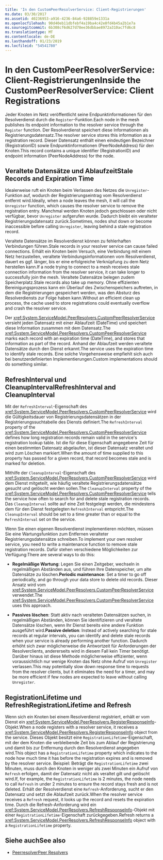 ```yaml
---
title: 'In den CustomPeerResolverService: Client-Registrierungen'
ms.date: 03/30/2017
ms.assetid: 40236953-a916-4236-84a6-928859e1331a
ms.openlocfilehash: 90d40eb11dbfebf4a19ba4c42e0fd4b45a2b1e7a
ms.sourcegitcommit: 6b308cf6d627d78ee36dbbae8972a310ac7fd6c8
ms.translationtype: MT
ms.contentlocale: de-DE
ms.lasthandoff: 01/23/2019
ms.locfileid: "54541780"
---
```

# <a name="inside-the-custompeerresolverservice-client-registrations"></a><span data-ttu-id="cd015-102">In den CustomPeerResolverService: Client-Registrierungen</span><span class="sxs-lookup"><span data-stu-id="cd015-102">Inside the CustomPeerResolverService: Client Registrations</span></span>
<span data-ttu-id="cd015-103">Jeder Knoten im Netz veröffentlicht seine Endpunktinformationen für den Resolverdienst durch die `Register`-Funktion.</span><span class="sxs-lookup"><span data-stu-id="cd015-103">Each node in the mesh publishes its endpoint information to the resolver service through the `Register` function.</span></span> <span data-ttu-id="cd015-104">Der Resolverdienst speichert diese Informationen als Registrierungsdatensatz.</span><span class="sxs-lookup"><span data-stu-id="cd015-104">The resolver service stores this information as a registration record.</span></span> <span data-ttu-id="cd015-105">Dieser Datensatz enthält einen eindeutigen Bezeichner (RegistrationID) sowie Endpunktinformationen (PeerNodeAddress) für den Knoten.</span><span class="sxs-lookup"><span data-stu-id="cd015-105">This record contains a unique identifier (RegistrationID) and endpoint information (PeerNodeAddress) for the node.</span></span>  
  
## <a name="stale-records-and-expiration-time"></a><span data-ttu-id="cd015-106">Veraltete Datensätze und Ablaufzeit</span><span class="sxs-lookup"><span data-stu-id="cd015-106">Stale Records and Expiration Time</span></span>  
 <span data-ttu-id="cd015-107">Idealerweise ruft ein Knoten beim Verlassen des Netzes die `Unregister`- Funktion auf, wodurch der Registrierungseintrag vom Resolverdienst entfernt wird.</span><span class="sxs-lookup"><span data-stu-id="cd015-107">Ideally, when a node leaves the mesh, it will call the `Unregister` function, which causes the resolver service to remove the registration entry.</span></span> <span data-ttu-id="cd015-108">Manchmal werden Knoten jedoch geschlossen oder nicht verfügbar, bevor `Unregister` aufgerufen wurde. Dadurch bleibt ein veralteter Registrierungsdatensatz zurück.</span><span class="sxs-lookup"><span data-stu-id="cd015-108">Sometimes, nodes shut down or become inaccessible before calling `Unregister`, leaving behind a stale registration record.</span></span>  
  
 <span data-ttu-id="cd015-109">Veraltete Datensätze im Resolverdienst können zu fehlerhaften Verbindungen führen.</span><span class="sxs-lookup"><span data-stu-id="cd015-109">Stale records in your resolver service can cause failed connections.</span></span> <span data-ttu-id="cd015-110">Erhält ein Knoten beim Versuch, eine Verbindung mit einem Netz herzustellen, veraltete Verbindungsinformationen vom Resolverdienst, dauert es ggf. länger, bis er eine erfolgreiche Verknüpfung zu dem Netz herstellen kann.</span><span class="sxs-lookup"><span data-stu-id="cd015-110">If a node trying to connect to a mesh receives stale connection information from the resolver service, it can take longer to successfully join the mesh.</span></span> <span data-ttu-id="cd015-111">Veraltete Datensätze belegen zudem Speicherplatz.</span><span class="sxs-lookup"><span data-stu-id="cd015-111">Stale records also take up memory.</span></span> <span data-ttu-id="cd015-112">Ohne effizienten Bereinigungsprozess kann ein Überlauf des Zwischenspeichers auftreten, in dem die Registrierungen gespeichert werden, was den Absturz des Resolverdiensts zur Folge haben kann.</span><span class="sxs-lookup"><span data-stu-id="cd015-112">Without an efficient clean up process, the cache used to store registrations could eventually overflow and crash the resolver service.</span></span>  
  
 <span data-ttu-id="cd015-113">Der <xref:System.ServiceModel.PeerResolvers.CustomPeerResolverService> versieht jeden Datensatz mit einer Ablaufzeit (DateTime) und speichert diese Information zusammen mit dem Datensatz.</span><span class="sxs-lookup"><span data-stu-id="cd015-113">The <xref:System.ServiceModel.PeerResolvers.CustomPeerResolverService> marks each record with an expiration time (DateTime), and stores that information as part of the record.</span></span> <span data-ttu-id="cd015-114">Anhand der Ablaufzeit werden veraltete Datensätze durch den Dienst erkannt.</span><span class="sxs-lookup"><span data-stu-id="cd015-114">The service uses the expiration time to identify stale records.</span></span> <span data-ttu-id="cd015-115">Eine solche Vorgehensweise empfiehlt sich auch bei benutzerdefinierten Implementierungen.</span><span class="sxs-lookup"><span data-stu-id="cd015-115">Custom implementations should do something similar.</span></span>  
  
## <a name="refreshinterval-and-cleanupinterval"></a><span data-ttu-id="cd015-116">RefreshInterval und CleanupInterval</span><span class="sxs-lookup"><span data-stu-id="cd015-116">RefreshInterval and CleanupInterval</span></span>  
 <span data-ttu-id="cd015-117">Mit der `RefreshInterval`-Eigenschaft des <xref:System.ServiceModel.PeerResolvers.CustomPeerResolverService> wird die Gültigkeitsdauer von Registrierungsdatensätzen in der Registrierungssuchtabelle des Diensts definiert.</span><span class="sxs-lookup"><span data-stu-id="cd015-117">The `RefreshInterval` property of the <xref:System.ServiceModel.PeerResolvers.CustomPeerResolverService> defines how long registration records remain valid in the service's registration lookup table.</span></span> <span data-ttu-id="cd015-118">Ist die für diese Eigenschaft angegebene Zeit für einen bestimmten Datensatz abgelaufen, ist dieser Datensatz veraltet und wird zum Löschen markiert.</span><span class="sxs-lookup"><span data-stu-id="cd015-118">When the amount of time supplied to this property has passed for a given record, that record becomes stale and is marked for deletion.</span></span>  
  
 <span data-ttu-id="cd015-119">Mithilfe der `CleanupInterval`-Eigenschaft des <xref:System.ServiceModel.PeerResolvers.CustomPeerResolverService> wird dem Dienst mitgeteilt, wie häufig veraltete Registrierungsdatensätze gesucht und gelöscht werden sollen.</span><span class="sxs-lookup"><span data-stu-id="cd015-119">The `CleanupInterval` property of the <xref:System.ServiceModel.PeerResolvers.CustomPeerResolverService> tells the service how often to search for and delete stale registration records.</span></span> <span data-ttu-id="cd015-120">Das `CleanupInterval` sollte auf eine Zeit festgelegt werden, die mindestens dem für den Dienst festgelegten `RefreshInterval` entspricht.</span><span class="sxs-lookup"><span data-stu-id="cd015-120">The `CleanupInterval` should be set to a time greater than or equal to the `RefreshInterval` set on the service.</span></span>  
  
 <span data-ttu-id="cd015-121">Wenn Sie einen eigenen Resolverdienst implementieren möchten, müssen Sie eine Wartungsfunktion zum Entfernen veralteter Registrierungsdatensätze schreiben.</span><span class="sxs-lookup"><span data-stu-id="cd015-121">To implement your own resolver service, you need to write a maintenance function to remove stale registration records.</span></span> <span data-ttu-id="cd015-122">Dafür stehen verschiedene Möglichkeiten zur Verfügung:</span><span class="sxs-lookup"><span data-stu-id="cd015-122">There are several ways to do this:</span></span>  
  
-   <span data-ttu-id="cd015-123">**Regelmäßige Wartung**: Legen Sie einen Zeitgeber, wechseln in regelmäßigen Abständen aus, und führen Ihre Datenspeicher, um alte Datensätze zu löschen.</span><span class="sxs-lookup"><span data-stu-id="cd015-123">**Periodic maintenance**: Set a timer to go off periodically, and go through your data store to delete old records.</span></span> <span data-ttu-id="cd015-124">Dieser Ansatz wird vom <xref:System.ServiceModel.PeerResolvers.CustomPeerResolverService> verwendet.</span><span class="sxs-lookup"><span data-stu-id="cd015-124">The <xref:System.ServiceModel.PeerResolvers.CustomPeerResolverService> uses this approach.</span></span>  
  
-   <span data-ttu-id="cd015-125">**Passives löschen**: Statt aktiv nach veralteten Datensätzen suchen, in regelmäßigen Abständen, können Sie identifizieren und veraltete Datensätze löschen, wenn Ihr Dienst bereits eine andere Funktion ausgeführt wird.</span><span class="sxs-lookup"><span data-stu-id="cd015-125">**Passive deletion**: Instead of actively searching for stale records at regular intervals, you can identify and delete stale records when your service is already performing another function.</span></span> <span data-ttu-id="cd015-126">Dadurch erhöht sich zwar möglicherweise die Antwortzeit für Anforderungen der Resolverclients, andererseits wird in diesem Fall kein Timer benötigt. Darüber hinaus ist diese Methode möglicherweise effizienter, wenn voraussichtlich nur wenige Knoten das Netz ohne Aufruf von `Unregister` verlassen.</span><span class="sxs-lookup"><span data-stu-id="cd015-126">This may potentially slow down response time to requests from the resolver clients, but it eliminates the need for a timer, and may be more efficient if few nodes are expected to leave without calling `Unregister`.</span></span>  
  
## <a name="registrationlifetime-and-refresh"></a><span data-ttu-id="cd015-127">RegistrationLifetime und Refresh</span><span class="sxs-lookup"><span data-stu-id="cd015-127">RegistrationLifetime and Refresh</span></span>  
 <span data-ttu-id="cd015-128">Wenn sich ein Knoten bei einem Resolverdienst registriert, erhält er vom Dienst ein <xref:System.ServiceModel.PeerResolvers.RegisterResponseInfo>-Objekt.</span><span class="sxs-lookup"><span data-stu-id="cd015-128">When a node registers with a resolver service, it receives a <xref:System.ServiceModel.PeerResolvers.RegisterResponseInfo> object from the service.</span></span> <span data-ttu-id="cd015-129">Dieses Objekt besitzt eine `RegistrationLifetime`-Eigenschaft, mit der dem Knoten die verbleibende Zeit bis zum Ablauf der Registrierung und damit bis zur Entfernung durch den Resolverdienst angegeben wird.</span><span class="sxs-lookup"><span data-stu-id="cd015-129">This object has a `RegistrationLifetime` property which indicates to the node how much time it has before the registration expires and is removed by the resolver service.</span></span> <span data-ttu-id="cd015-130">Beispiel: Beträgt die `RegistrationLifetime` zwei Minuten, muss durch den Knoten in weniger als zwei Minuten ein Aufruf von `Refresh` erfolgen, damit der Datensatz nicht als veraltet gilt und gelöscht wird.</span><span class="sxs-lookup"><span data-stu-id="cd015-130">If, for example, the `RegistrationLifetime` is 2 minutes, the node needs to call `Refresh` in under 2 minutes to ensure the record stays fresh and is not deleted.</span></span> <span data-ttu-id="cd015-131">Erhält der Resolverdienst eine `Refresh`-Anforderung, sucht er den Datensatz und setzt die Ablaufzeit zurück.</span><span class="sxs-lookup"><span data-stu-id="cd015-131">When the resolver service receives a `Refresh` request, it looks up the record and resets the expiration time.</span></span> <span data-ttu-id="cd015-132">Durch die Refresh-Anforderung wird ein <xref:System.ServiceModel.PeerResolvers.RefreshResponseInfo>-Objekt mit einer `RegistrationLifetime`-Eigenschaft zurückgegeben.</span><span class="sxs-lookup"><span data-stu-id="cd015-132">Refresh returns a <xref:System.ServiceModel.PeerResolvers.RefreshResponseInfo> object with a `RegistrationLifetime` property.</span></span>  
  
## <a name="see-also"></a><span data-ttu-id="cd015-133">Siehe auch</span><span class="sxs-lookup"><span data-stu-id="cd015-133">See also</span></span>
- [<span data-ttu-id="cd015-134">Peerresolver</span><span class="sxs-lookup"><span data-stu-id="cd015-134">Peer Resolvers</span></span>](../../../../docs/framework/wcf/feature-details/peer-resolvers.md)
